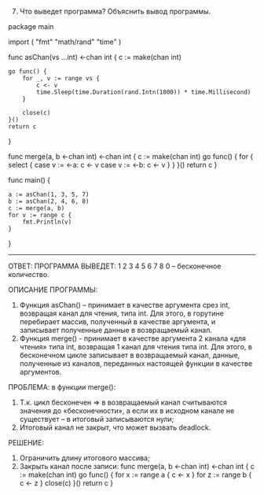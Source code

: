 7. Что выведет программа? Объяснить вывод программы.

package main

import (
	"fmt"
	"math/rand"
	"time"
)

func asChan(vs ...int) <-chan int {
	c := make(chan int)

	go func() {
		for _, v := range vs {
			c <- v
			time.Sleep(time.Duration(rand.Intn(1000)) * time.Millisecond)
		}

		close(c)
	}()
	return c
}

func merge(a, b <-chan int) <-chan int {
	c := make(chan int)
	go func() {
		for {
			select {
			case v := <-a:
				c <- v
			case v := <-b:
				c <- v
			}
		}
	}()
	return c
}

func main() {

	a := asChan(1, 3, 5, 7)
	b := asChan(2, 4, 6, 8)
	c := merge(a, b)
	for v := range c {
		fmt.Println(v)
	}
}
_______________________________________________________________________________________________________________
ОТВЕТ:
ПРОГРАММА ВЫВЕДЕТ:
1
2
3
4
5
6
7
8
0 – бесконечное количество.

ОПИСАНИЕ ПРОГРАММЫ:
1) Функция asChan() – принимает в качестве аргумента срез int, возвращая канал для чтения, типа int.
Для этого, в горутине перебирает массив, полученный в качестве аргумента,
и записывает полученные данные в возвращаемый канал.
2) Функция merge() - принимает в качестве аргумента 2 канала «для чтения» типа int,
возвращая 1 канал для чтения типа int. Для этого, в бесконечном цикле записывает в возвращаемый канал,
данные, полученные из каналов, переданных настоящей функции в качестве аргументов.

ПРОБЛЕМА: в функции merge():
1) Т.к. цикл бесконечен => в возвращаемый канал считываются значения до «бесконечности»,
а если их в исходном канале не существует – в итоговый записываются нули;
2) Итоговый канал не закрыт, что может вызвать deadlock.

РЕШЕНИЕ:
1) Ограничить длину итогового массива;
2) Закрыть канал после записи:
func merge(a, b <-chan int) <-chan int {
    c := make(chan int)
    go func() {
        for x := range a {
            c <- x
        }
        for z := range b {
            c <- z
        }
        close(c)
    }()
    return c
}